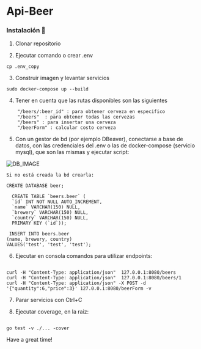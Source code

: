 # Api-Beer

### Instalación 🔧

1.  Clonar repositorio

2.  Ejecutar comando o crear .env

```
cp .env_copy

```

3.  Construir imagen y levantar servicios

```
sudo docker-compose up --build

```

4.  Tener en cuenta que las rutas disponibles son las siguientes

```
	"/beers/:beer_id" : para obtener cerveza en especifico
	"/beers"  : para obtener todas las cervezas
    "/beers" : para insertar una cerveza
	"/beerForm" : calcular costo cerveza

```

5.  Con un gestor de bd (por ejemplo DBeaver), conectarse a base de datos, con las credenciales del .env o las de docker-compose (servicio mysql), que son las mismas y ejecutar script:

![DB_IMAGE](db.png)

```
Si no está creada la bd crearla:

CREATE DATABASE beer;

  CREATE TABLE `beers.beer` (
  `id` INT NOT NULL AUTO_INCREMENT,
  `name` VARCHAR(150) NULL,
  `brewery` VARCHAR(150) NULL,
  `country` VARCHAR(150) NULL,
  PRIMARY KEY (`id`));
  
 INSERT INTO beers.beer
(name, brewery, country)
VALUES('test', 'test', 'test');

```





6.  Ejecutar en consola comandos para utilizar endpoints:

```

curl -H "Content-Type: application/json"  127.0.0.1:8080/beers
curl -H "Content-Type: application/json"  127.0.0.1:8080/beers/1
curl -H "Content-Type: application/json" -X POST -d '{"quantity":6,"price":3}' 127.0.0.1:8080/beerForm -v

```

7.  Parar servicios con Ctrl+C

8.  Ejecutar coverage, en la raiz:


```

go test -v ./... -cover 

```

Have a great time!